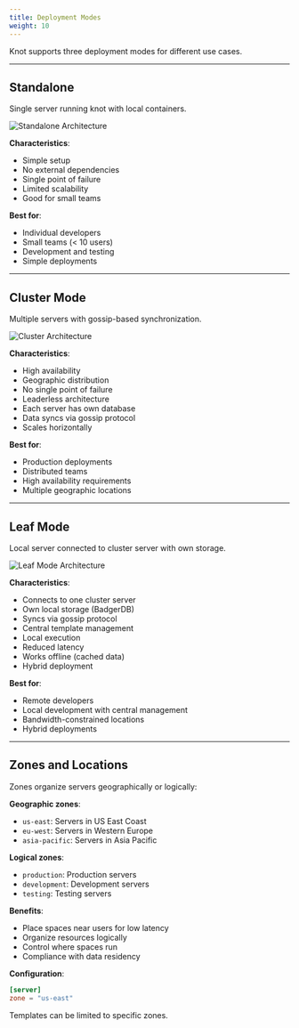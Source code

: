```yaml
---
title: Deployment Modes
weight: 10
---
```


Knot supports three deployment modes for different use cases.

---

## Standalone

Single server running knot with local containers.

![Standalone Architecture](/images/diagrams/standalone.svg)

**Characteristics**:
- Simple setup
- No external dependencies
- Single point of failure
- Limited scalability
- Good for small teams

**Best for**:
- Individual developers
- Small teams (< 10 users)
- Development and testing
- Simple deployments

---

## Cluster Mode

Multiple servers with gossip-based synchronization.

![Cluster Architecture](/images/diagrams/cluster.svg)

**Characteristics**:
- High availability
- Geographic distribution
- No single point of failure
- Leaderless architecture
- Each server has own database
- Data syncs via gossip protocol
- Scales horizontally

**Best for**:
- Production deployments
- Distributed teams
- High availability requirements
- Multiple geographic locations

---

## Leaf Mode

Local server connected to cluster server with own storage.

![Leaf Mode Architecture](/images/diagrams/leaf.svg)

**Characteristics**:
- Connects to one cluster server
- Own local storage (BadgerDB)
- Syncs via gossip protocol
- Central template management
- Local execution
- Reduced latency
- Works offline (cached data)
- Hybrid deployment

**Best for**:
- Remote developers
- Local development with central management
- Bandwidth-constrained locations
- Hybrid deployments

---

## Zones and Locations

Zones organize servers geographically or logically:

**Geographic zones**:
- `us-east`: Servers in US East Coast
- `eu-west`: Servers in Western Europe
- `asia-pacific`: Servers in Asia Pacific

**Logical zones**:
- `production`: Production servers
- `development`: Development servers
- `testing`: Testing servers

**Benefits**:
- Place spaces near users for low latency
- Organize resources logically
- Control where spaces run
- Compliance with data residency

**Configuration**:
```toml
[server]
zone = "us-east"
```

Templates can be limited to specific zones.
